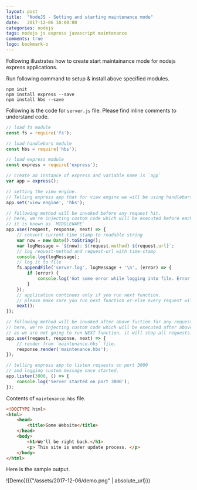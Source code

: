 ```yaml
---
layout: post
title:  "NodeJS - Setting and starting maintenance mode"
date:   2017-12-06 10:00:00
categories: nodejs
tags: nodejs js express javascript maintenance
comments: true
logo: bookmark-o
---
```


Following illustrates how to create start maintainance mode for nodejs express applications.

Run following command to setup & install above specified modules.

```
npm init
npm install express --save
npm install hbs --save
```

Following is the code for `server.js` file. Please find inline comments to understand code.

```javascript
// load fs module
const fs = require('fs');

// load handlebars module
const hbs = require('hbs');

// load express module
const express = require('express');

// create an instance of express and variable name is `app`
var app = express();

// setting the view engine. 
// Telling express app that for view engine we will be using handlebars
app.set('view engine', 'hbs');

// following method will be invoked before any request hit.
// here, we're injecting custom code which will be executed before each request execution.
// it is known as `MIDDLEWARE`
app.use((request, response, next) => {
    // convert current time stamp to readable string
    var now = new Date().toString();
    var logMessage = `${now}: ${request.method} ${request.url}`;
    // log request-method and request-url with time-stamp
    console.log(logMessage);
    // log it to file
    fs.appendFile('server.log', logMessage + '\n', (error) => {
        if (error) {
            console.log('Got some error while logging into file. Error: ' + error.message);
        }
    });
    // application continues only if you run next function.
    // please make sure you run next function or-else every request will fail.
    next();
});

// following method will be invoked after above fuction for any request hit.
// here, we're injecting custom code which will be executed after above function & before each request execution.
// as we are not going to run NEXT function, it will stop all requests.
app.use((request, response, next) => {
    // render from `maintenance.hbs` file.
    response.render('maintenance.hbs');
});

// telling express app to listen requests on port 3000
// and logging custom message once started.
app.listen(3000, () => {
    console.log('Server started on port 3000');
});
```

Contents of `maintenance.hbs` file.

```html
<!DOCTYPE html>
<html>
    <head>
        <title>Some Website</title>
    </head>
    <body>
        <h1>We'll be right back.</h1>
        <p> This site is under update process. </p>
    </body>
</html>
```

Here is the sample output.

![Demo]({{"/assets/2017-12-06/demo.png" | absolute_url}})
